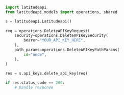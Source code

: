 <!-- Start SDK Example Usage -->
```python
import latitudeapi
from latitudeapi.models import operations, shared

s = latitudeapi.Latitudeapi()
   
req = operations.DeleteAPIKeyRequest(
    security=operations.DeleteAPIKeySecurity(
        bearer="YOUR_API_KEY_HERE",
    ),
    path_params=operations.DeleteAPIKeyPathParams(
        id="unde",
    ),
)
    
res = s.api_keys.delete_api_key(req)

if res.status_code == 200:
    # handle response
```
<!-- End SDK Example Usage -->